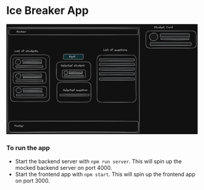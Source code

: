 # Ice Breaker App

![Design](design.png)

### To run the app

- Start the backend server with `npm run server`. This will spin up the mocked backend server on port 4000.
- Start the frontend app with `npm start`. This will spin up the frontend app on port 3000.
